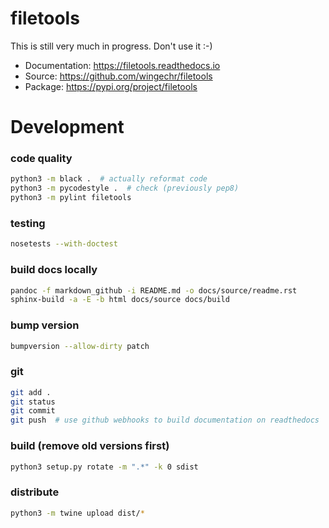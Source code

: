 # filetools

This is still very much in progress. Don't use it :-)

* Documentation: https://filetools.readthedocs.io
* Source: https://github.com/wingechr/filetools
* Package: https://pypi.org/project/filetools


# Development

### code quality
```bash
python3 -m black .  # actually reformat code
python3 -m pycodestyle .  # check (previously pep8)
python3 -m pylint filetools
```

### testing
```bash
nosetests --with-doctest
```

### build docs locally
```bash
pandoc -f markdown_github -i README.md -o docs/source/readme.rst
sphinx-build -a -E -b html docs/source docs/build
```

### bump version
```bash
bumpversion --allow-dirty patch
```

### git
```bash
git add .
git status
git commit
git push  # use github webhooks to build documentation on readthedocs
```

### build (remove old versions first)
```bash
python3 setup.py rotate -m ".*" -k 0 sdist
```

### distribute
```bash
python3 -m twine upload dist/*
```

